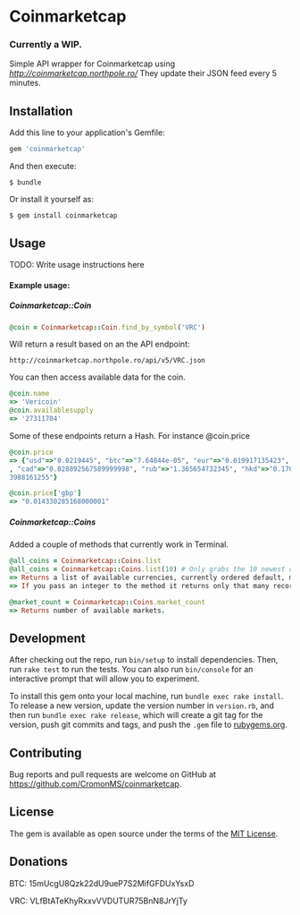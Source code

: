 # Coinmarketcap

### Currently a WIP.

Simple API wrapper for Coinmarketcap using *http://coinmarketcap.northpole.ro/*
They update their JSON feed every 5 minutes.

## Installation

Add this line to your application's Gemfile:

```ruby
gem 'coinmarketcap'
```

And then execute:

    $ bundle

Or install it yourself as:

    $ gem install coinmarketcap

## Usage

TODO: Write usage instructions here

#### Example usage:

##### Coinmarketcap::Coin

```ruby
@coin = Coinmarketcap::Coin.find_by_symbol('VRC')
```
Will return a result based on an the API endpoint:

```url
http://coinmarketcap.northpole.ro/api/v5/VRC.json
```

You can then access available data for the coin.

```ruby
@coin.name
=> 'Vericoin'
@coin.availablesupply
=> '27311704'
```
Some of these endpoints return a Hash.
For instance @coin.price

```ruby
@coin.price
=> {"usd"=>"0.0219445", "btc"=>"7.64844e-05", "eur"=>"0.019917135423", "cny"=>"0.139330677735", "gbp"=>"0.014330285168000001"
, "cad"=>"0.028892567589999998", "rub"=>"1.365654732345", "hkd"=>"0.170069084998", "jpy"=>"2.6654535812999995", "aud"=>"0.030
3988161255"}

@coin.price['gbp']
=> "0.014330285168000001"
```

##### Coinmarketcap::Coins

Added a couple of methods that currently work in Terminal.

```ruby
@all_coins = Coinmarketcap::Coins.list
@all_coins = Coinmarketcap::Coins.list(10) # Only grabs the 10 newest currencies
=> Returns a list of available currencies, currently ordered default, most recent coins first.
=> If you pass an integer to the method it returns only that many records, currently defaults to all.

@market_count = Coinmarketcap::Coins.market_count
=> Returns number of available markets.
```


## Development

After checking out the repo, run `bin/setup` to install dependencies. Then, run `rake test` to run the tests. You can also run `bin/console` for an interactive prompt that will allow you to experiment.

To install this gem onto your local machine, run `bundle exec rake install`. To release a new version, update the version number in `version.rb`, and then run `bundle exec rake release`, which will create a git tag for the version, push git commits and tags, and push the `.gem` file to [rubygems.org](https://rubygems.org).

## Contributing

Bug reports and pull requests are welcome on GitHub at https://github.com/CromonMS/coinmarketcap.

## License

The gem is available as open source under the terms of the [MIT License](http://opensource.org/licenses/MIT).

## Donations

BTC: 15mUcgU8Qzk22dU9ueP7S2MifGFDUxYsxD

VRC: VLfBtATeKhyRxxvVVDUTUR75BnN8JrYjTy